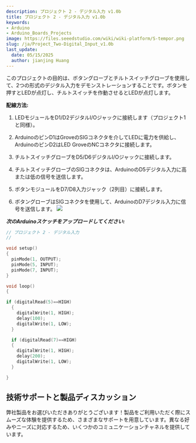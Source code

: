 ```yaml
---
description: プロジェクト 2 - デジタル入力 v1.0b
title: プロジェクト 2 - デジタル入力 v1.0b
keywords:
- Arduino
- Arduino_Boards_Projects
image: https://files.seeedstudio.com/wiki/wiki-platform/S-tempor.png
slug: /ja/Project_Two-Digital_Input_v1.0b
last_update:
  date: 05/15/2025
  author: jianjing Huang
---
```



<!-- ---
name: プロジェクト 2 - デジタル入力 v1.0b
category: チュートリアル
oldwikiname:  プロジェクト 2 - デジタル入力 v1.0b
prodimagename:
surveyurl: https://www.research.net/r/Project_Two-Digital_Input_v1b
--- -->

このプロジェクトの目的は、ボタングローブとチルトスイッチグローブを使用して、2つの形式のデジタル入力をデモンストレーションすることです。ボタンを押すとLEDが点灯し、チルトスイッチを作動させるとLEDが点灯します。

**配線方法:**

1. LEDモジュールをD1/D2デジタルI/Oジャックに接続します（プロジェクト1と同様）。

2. ArduinoのピンD1はGroveのSIGコネクタを介してLEDに電力を供給し、ArduinoのピンD2はLED GroveのNCコネクタに接続します。

3. チルトスイッチグローブをD5/D6デジタルI/Oジャックに接続します。

4. チルトスイッチグローブのSIGコネクタは、ArduinoのD5デジタル入力に高または低の信号を送信します。

5. ボタンモジュールをD7/D8入力ジャック（2列目）に接続します。

6. ボタングローブはSIGコネクタを使用して、ArduinoのD7デジタル入力に信号を送信します。
![](https://files.seeedstudio.com/wiki/Project_Two-Digital_Input_v1.0b/img/Digitalv1.0b.jpg)

_**次のArduinoスケッチをアップロードしてください:**_

```cpp
// プロジェクト 2 - デジタル入力
//

void setup()
{
  pinMode(1, OUTPUT);
  pinMode(5, INPUT);
  pinMode(7, INPUT);
}

void loop()
{

if (digitalRead(5)==HIGH)
  {
    digitalWrite(1, HIGH);
    delay(100);
    digitalWrite(1, LOW);
  }

  if (digitalRead(7)==HIGH)
  {
    digitalWrite(1, HIGH);
    delay(200);
    digitalWrite(1, LOW);
  }

}
```

## 技術サポートと製品ディスカッション

弊社製品をお選びいただきありがとうございます！製品をご利用いただく際にスムーズな体験を提供するため、さまざまなサポートを用意しています。異なる好みやニーズに対応するため、いくつかのコミュニケーションチャネルを提供しています。

<div class="button_tech_support_container">
<a href="https://forum.seeedstudio.com/" class="button_forum"></a> 
<a href="https://www.seeedstudio.com/contacts" class="button_email"></a>
</div>

<div class="button_tech_support_container">
<a href="https://discord.gg/eWkprNDMU7" class="button_discord"></a> 
<a href="https://github.com/Seeed-Studio/wiki-documents/discussions/69" class="button_discussion"></a>
</div>